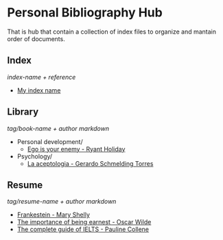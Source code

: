 # Personal Bibliography Hub

That is hub that contain a collection of index files to organize and mantain order of documents.

## Index

_index-name + reference_

- [My index name](..)

## Library

_tag/book-name + author markdown_

- Personal development/
  - [Ego is your enemy - Ryant Holiday](index/20220519101828_ego-is-your-enemy-index.md.md)
- Psychology/
  - [La aceptologia - Gerardo Schmelding Torres](index/20220519105424_la-aceptologia.md) 

## Resume

_tag/resume-name + author markdown_

- [Frankestein - Mary Shelly](resume/frankestein.md)
- [The importance of being earnest - Oscar Wilde](resume/the-importance-of-being-earnest.md)
- [The complete guide of IELTS - Pauline Collene](resume/the-complete-guide-of-ielts.md)